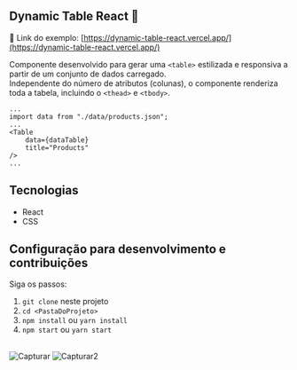## Dynamic Table React 🧾

🔗 Link do exemplo: [https://dynamic-table-react.vercel.app/](https://dynamic-table-react.vercel.app/)

Componente desenvolvido para gerar uma `<table>` estilizada e responsiva a partir de um conjunto de dados carregado.\
Independente do número de atributos (colunas), o componente renderiza toda a tabela, incluindo o `<thead>` e `<tbody>`.

```
...
import data from "./data/products.json";
...
<Table
    data={dataTable}
    title="Products"
/>
...
```

## Tecnologias

-   React
-   CSS

## Configuração para desenvolvimento e contribuições

Siga os passos:

1. `git clone` neste projeto
2. `cd <PastaDoProjeto>`
3. `npm install` ou `yarn install`
4. `npm start` ou `yarn start`

\
![Capturar](https://user-images.githubusercontent.com/31941701/151913331-4ffb0e78-5d6a-4a24-9834-a0b38630fd54.JPG)
![Capturar2](https://user-images.githubusercontent.com/31941701/151913338-db65f48d-9af5-4e8f-84fb-a822a5bf997d.JPG)
